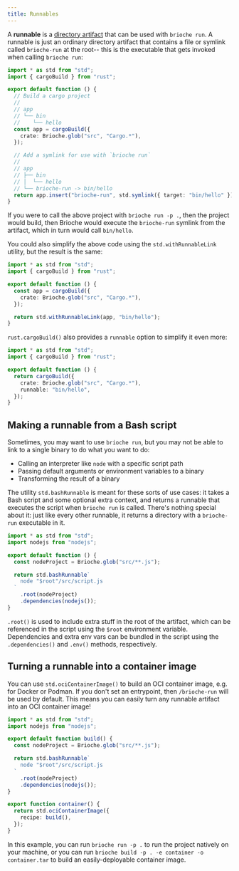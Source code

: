 ```yaml
---
title: Runnables
---
```


A **runnable** is a [directory artifact](../core-concepts/artifacts) that can be used with `brioche run`. A runnable is just an ordinary directory artifact that contains a file or symlink called `brioche-run` at the root-- this is the executable that gets invoked when calling `brioche run`:

```ts
import * as std from "std";
import { cargoBuild } from "rust";

export default function () {
  // Build a cargo project
  //
  // app
  // └── bin
  //    └── hello
  const app = cargoBuild({
    crate: Brioche.glob("src", "Cargo.*"),
  });

  // Add a symlink for use with `brioche run`
  //
  // app
  // ├── bin
  // │  └── hello
  // └── brioche-run -> bin/hello
  return app.insert("brioche-run", std.symlink({ target: "bin/hello" }));
}
```

If you were to call the above project with `brioche run -p .`, then the project would build, then Brioche would execute the `brioche-run` symlink from the artifact, which in turn would call `bin/hello`.

You could also simplify the above code using the `std.withRunnableLink` utility, but the result is the same:

```ts
import * as std from "std";
import { cargoBuild } from "rust";

export default function () {
  const app = cargoBuild({
    crate: Brioche.glob("src", "Cargo.*"),
  });

  return std.withRunnableLink(app, "bin/hello");
}
```

`rust.cargoBuild()` also provides a `runnable` option to simplify it even more:

```ts
import * as std from "std";
import { cargoBuild } from "rust";

export default function () {
  return cargoBuild({
    crate: Brioche.glob("src", "Cargo.*"),
    runnable: "bin/hello",
  });
}
```

## Making a runnable from a Bash script

Sometimes, you may want to use `brioche run`, but you may not be able to link to a single binary to do what you want to do:

- Calling an interpreter like `node` with a specific script path
- Passing default arguments or environment variables to a binary
- Transforming the result of a binary

The utility `std.bashRunnable` is meant for these sorts of use cases: it takes a Bash script and some optional extra context, and returns a runnable that executes the script when `brioche run` is called. There's nothing special about it: just like every other runnable, it returns a directory with a `brioche-run` executable in it.

```ts
import * as std from "std";
import nodejs from "nodejs";

export default function () {
  const nodeProject = Brioche.glob("src/**.js");

  return std.bashRunnable`
    node "$root"/src/script.js
  `
    .root(nodeProject)
    .dependencies(nodejs());
}
```

`.root()` is used to include extra stuff in the root of the artifact, which can be referenced in the script using the `$root` environment variable. Dependencies and extra env vars can be bundled in the script using the `.dependencies()` and `.env()` methods, respectively.

## Turning a runnable into a container image

You can use `std.ociContainerImage()` to build an OCI container image, e.g. for Docker or Podman. If you don't set an entrypoint, then `/brioche-run` will be used by default. This means you can easily turn any runnable artifact into an OCI container image!

```ts
import * as std from "std";
import nodejs from "nodejs";

export default function build() {
  const nodeProject = Brioche.glob("src/**.js");

  return std.bashRunnable`
    node "$root"/src/script.js
  `
    .root(nodeProject)
    .dependencies(nodejs());
}

export function container() {
  return std.ociContainerImage({
    recipe: build(),
  });
}
```

In this example, you can run `brioche run -p .` to run the project natively on your machine, or you can run `brioche build -p . -e container -o container.tar` to build an easily-deployable container image.
